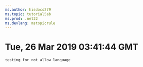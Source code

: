 ```yaml
---
ms.author: hisdocs279
ms.topic: tutorial5ab
ms.prod: .net22
ms.devlang: mstopicrule
---
```

# Tue, 26 Mar 2019 03:41:44 GMT

```azurecliTest2
testing for not allow language
```
